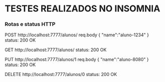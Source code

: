 # TESTES REALIZADOS NO INSOMNIA

### Rotas e status HTTP

POST http://localhost:7777/alunos/
req.body
{
	"name":"aluno-1234"
}
status: 200 OK



GET http://localhost:7777/alunos/
status: 200 OK



PUT http://localhost:7777/alunos/1
req.body 
{
	"name":"aluno-8080"
}
status: 200 OK



DELETE http://localhost:7777/alunos/0
status: 200 OK
